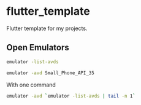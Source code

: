 # flutter_template

Flutter template for my projects.

## Open Emulators

```sh
emulator -list-avds
```

```sh
emulator -avd Small_Phone_API_35
```

With one command

```sh
emulator -avd `emulator -list-avds | tail -n 1` 
```
